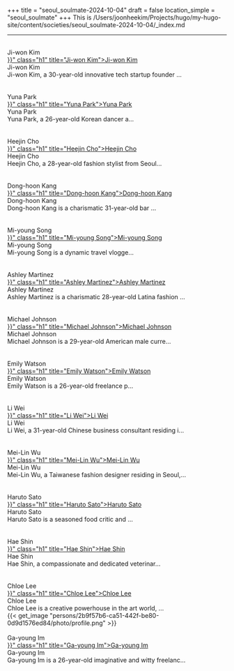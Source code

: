 +++
title = "seoul_soulmate-2024-10-04"
draft = false
location_simple = "seoul_soulmate"
+++
This is /Users/joonheekim/Projects/hugo/my-hugo-site/content/societies/seoul_soulmate-2024-10-04/_index.md
<br>
<hr>
<br>
<div class="h1">Ji-won Kim</div><a href="{{< ref "/persons/d7119502-42d5-4b49-86d3-8730df2526b2" >}}" class="h1" title="Ji-won Kim">Ji-won Kim</a>
<div class="h1">Ji-won Kim</div><div class="plain">Ji-won Kim, a 30-year-old innovative tech startup founder ...</div><br>
<br>
<div class="h1">Yuna Park</div><a href="{{< ref "/persons/4e6c1b96-a24a-4b87-aa80-b8cf3d984701" >}}" class="h1" title="Yuna Park">Yuna Park</a>
<div class="h1">Yuna Park</div><div class="plain">Yuna Park, a 26-year-old Korean dancer a...</div><br>
<br>
<div class="h1">Heejin Cho</div><a href="{{< ref "/persons/71021991-203d-410d-ac61-3cad55aa065f" >}}" class="h1" title="Heejin Cho">Heejin Cho</a>
<div class="h1">Heejin Cho</div><div class="plain">Heejin Cho, a 28-year-old fashion stylist from Seoul...</div><br>
<br>
<div class="h1">Dong-hoon Kang</div><a href="{{< ref "/persons/84595cdb-d37e-4656-b770-d3b43fec8c1e" >}}" class="h1" title="Dong-hoon Kang">Dong-hoon Kang</a>
<div class="h1">Dong-hoon Kang</div><div class="plain">Dong-hoon Kang is a charismatic 31-year-old bar ...</div><br>
<br>
<div class="h1">Mi-young Song</div><a href="{{< ref "/persons/0c5c3550-5ad5-42de-b6e9-c601e7d06277" >}}" class="h1" title="Mi-young Song">Mi-young Song</a>
<div class="h1">Mi-young Song</div><div class="plain">Mi-young Song is a dynamic travel vlogge...</div><br>
<br>
<div class="h1">Ashley Martinez</div><a href="{{< ref "/persons/97a0ff41-3271-4096-a3e3-0ea651aac43e" >}}" class="h1" title="Ashley Martinez">Ashley Martinez</a>
<div class="h1">Ashley Martinez</div><div class="plain">Ashley Martinez is a charismatic 28-year-old Latina fashion ...</div><br>
<br>
<div class="h1">Michael Johnson</div><a href="{{< ref "/persons/9f387af9-f618-4062-98bf-af04665b1b05" >}}" class="h1" title="Michael Johnson">Michael Johnson</a>
<div class="h1">Michael Johnson</div><div class="plain">Michael Johnson is a 29-year-old American male curre...</div><br>
<br>
<div class="h1">Emily Watson</div><a href="{{< ref "/persons/031ab3f1-ebcb-478f-a33e-52540b65801a" >}}" class="h1" title="Emily Watson">Emily Watson</a>
<div class="h1">Emily Watson</div><div class="plain">Emily Watson is a 26-year-old freelance p...</div><br>
<br>
<div class="h1">Li Wei</div><a href="{{< ref "/persons/c2f9cab6-9646-44f8-8324-a7664cbc9fa2" >}}" class="h1" title="Li Wei">Li Wei</a>
<div class="h1">Li Wei</div><div class="plain">Li Wei, a 31-year-old Chinese business consultant residing i...</div><br>
<br>
<div class="h1">Mei-Lin Wu</div><a href="{{< ref "/persons/26ed9539-e1e9-4b2f-8b19-3d2ba0f03caf" >}}" class="h1" title="Mei-Lin Wu">Mei-Lin Wu</a>
<div class="h1">Mei-Lin Wu</div><div class="plain">Mei-Lin Wu, a Taiwanese fashion designer residing in Seoul,...</div><br>
<br>
<div class="h1">Haruto Sato</div><a href="{{< ref "/persons/b005ecb5-5c6b-471d-8e24-e57756d3333b" >}}" class="h1" title="Haruto Sato">Haruto Sato</a>
<div class="h1">Haruto Sato</div><div class="plain">Haruto Sato is a seasoned food critic and ...</div><br>
<br>
<div class="h1">Hae Shin</div><a href="{{< ref "/persons/0e7e2bbe-3211-451b-ba83-10f446e7f233" >}}" class="h1" title="Hae Shin">Hae Shin</a>
<div class="h1">Hae Shin</div><div class="plain">Hae Shin, a compassionate and dedicated veterinar...</div><br>
<br>
<div class="h1">Chloe Lee</div><a href="{{< ref "/persons/2b9f57b6-ca51-442f-be80-0d9d1576ed84" >}}" class="h1" title="Chloe Lee">Chloe Lee</a>
<div class="h1">Chloe Lee</div><div class="plain">Chloe Lee is a creative powerhouse in the art world, ...</div>{{< get_image "persons/2b9f57b6-ca51-442f-be80-0d9d1576ed84/photo/profile.png" >}}
<br>
<br>
<div class="h1">Ga-young Im</div><a href="{{< ref "/persons/70e7cb07-53b3-45d2-a595-238678d3ca31" >}}" class="h1" title="Ga-young Im">Ga-young Im</a>
<div class="h1">Ga-young Im</div><div class="plain">Ga-young Im is a 26-year-old imaginative and witty freelanc...</div><br>
<br>
